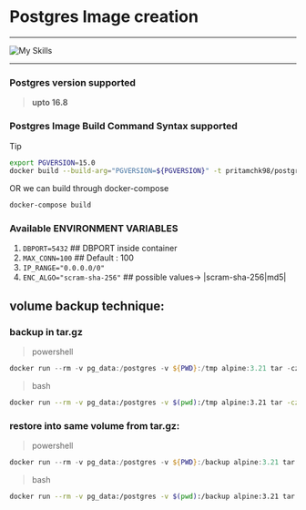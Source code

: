 # Postgres Image creation
---

![My Skills](https://go-skill-icons.vercel.app/api/icons?i=linux,docker,bash,postgres,vscode,&perline=6)

---

### Postgres version supported 

> **upto 16.8**

### Postgres Image Build Command Syntax supported 

>[!TIP]
>```sh
>export PGVERSION=15.0
>docker build --build-arg="PGVERSION=${PGVERSION}" -t pritamchk98/postgres:v${PGVERSION} -f postgres.Dockerfile .
>```
>OR we can build through docker-compose 
>
>```sh
>docker-compose build
>```

### Available ENVIRONMENT VARIABLES

1. `DBPORT=5432`               ## DBPORT inside container 
1. `MAX_CONN=100`              ## Default : 100
1. `IP_RANGE="0.0.0.0/0"`
1. `ENC_ALGO="scram-sha-256"`  ## possible values-> |scram-sha-256|md5|

## volume backup technique:

### backup in tar.gz

>powershell
```powershell
docker run --rm -v pg_data:/postgres -v ${PWD}:/tmp alpine:3.21 tar -czvf /tmp/postgres_backup.tar.gz -C /postgres . 
```
>bash
```sh
docker run --rm -v pg_data:/postgres -v $(pwd):/tmp alpine:3.21 tar -czvf /tmp/postgres_backup.tar.gz -C /postgres . 
```

### restore into same volume from tar.gz:

>powershell
```powershell
docker run --rm -v pg_data:/postgres -v ${PWD}:/backup alpine:3.21 tar -xzvf /backup/postgres_backup.tar.gz -C /postgres
```
>bash
```bash
docker run --rm -v pg_data:/postgres -v $(pwd):/backup alpine:3.21 tar -xzvf /backup/postgres_backup.tar.gz -C /postgres
```

